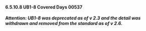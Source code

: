 #### 6.5.10.8 UB1-8 Covered Days 00537

**Attention: _UB1-8 was deprecated as of v 2.3 and the detail was withdrawn and removed from the standard as of v 2.6._**
